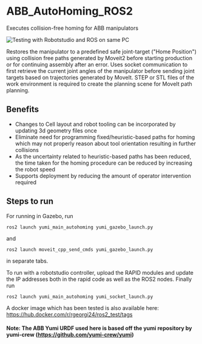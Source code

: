 # ABB_AutoHoming_ROS2
Executes collision-free homing for ABB manipulators

![Testing with Robotstudio and ROS on same PC](Yumi_AH_Local.gif) 

Restores the manipulator to a predefined safe joint-target ("Home Position") using collision free paths generated by Moveit2 before starting production or for continuing assembly after an error. Uses socket communication to first retrieve the current joint angles of the manipulator before sending joint targets based on trajectories generated by MoveIt. STEP or STL files of the work environment is required to create the planning scene for MoveIt path planning.

## Benefits

* Changes to Cell layout and robot tooling can be incorporated by updating 3d geometry files once
* Eliminate need for programming fixed/heuristic-based paths for homing which may not properly reason about tool orientation resulting in further collisions
*	As the uncertainty related to heuristic-based paths has been reduced, the time taken for the homing procedure can be reduced by increasing the robot speed
*	Supports deployment by reducing the amount of operator intervention required

## Steps to run

For running in Gazebo, run 
```
ros2 launch yumi_main_autohoming yumi_gazebo_launch.py 
```
and 
```
ros2 launch moveit_cpp_send_cmds yumi_gazebo_launch.py
```
in separate tabs.

To run with a robotstudio controller, upload the RAPID modules and update the IP addresses both in the rapid code as well as the ROS2 nodes. Finally run 
```
ros2 launch yumi_main_autohoming yumi_socket_launch.py
```

A docker image which has been tested is also available here: https://hub.docker.com/r/rgeorgi24/ros2_test/tags



#### Note: The ABB Yumi URDF used here is based off the yumi repository by yumi-crew (https://github.com/yumi-crew/yumi)
